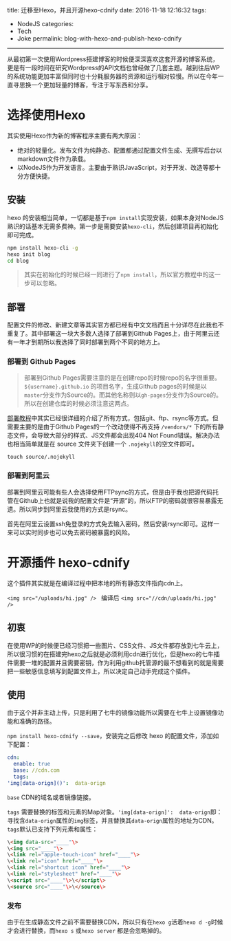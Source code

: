 title: 迁移至Hexo，并且开源hexo-cdnify
date: 2016-11-18 12:16:32
tags:
- NodeJS
categories:
- Tech
- Joke
permalink: blog-with-hexo-and-publish-hexo-cdnify
---
从最初第一次使用Wordpress搭建博客的时候便深深喜欢这套开源的博客系统，更是有一段时间在研究Wordpress的API文档也曾经做了几套主题。越到往后WP的系统功能更加丰富但同时也十分耗服务器的资源和运行相对较慢。所以在今年一直寻思换一个更加轻量的博客，专注于写东西和分享。

<!--more-->

# 选择使用Hexo

其实使用Hexo作为新的博客程序主要有两大原因：

* 绝对的轻量化。发布文件为纯静态、配置都通过配置文件生成、无撰写后台以markdown文件作为承载。
* 以NodeJS作为开发语言。主要由于熟识JavaScript，对于开发、改造等都十分方便快捷。

## 安装

hexo 的安装相当简单，一切都是基于`npm install`实现安装，如果本身对NodeJS熟识的话基本无需多费神。第一步是需要安装`hexo-cli`，然后创建项目再初始化即可完成。

```sh
npm install hexo-cli -g
hexo init blog
cd blog
```

> 其实在初始化的时候已经一同进行了`npm install`，所以官方教程中的这一步可以忽略。

## 部署

配置文件的修改、新建文章等其实官方都已经有中文文档而且十分详尽在此我也不重复了。其中部署这一块大多数人选择了部署到Github Pages上，由于阿里云还有一年才到期所以我选择了同时部署到两个不同的地方上。

### 部署到 Github Pages

> 部署到Github Pages需要注意的是在创建repo的时候repo的名字很重要。
> `${username}.github.io` 的项目名字，生成Github pages的时候是以`master`分支作为Source的。而其他名称则以`gh-pages`分支作为Source的。所以在创建仓库的时候必须注意这两点。

[部署教程][1]中其实已经很详细的介绍了所有方式，包括git、ftp、rsync等方式。但需要主要的是由于Github Pages的一个改动使得不再支持 `/vendors/*` 下的所有静态文件，会导致大部分的样式、JS文件都会出现404 Not Found错误。解决办法也相当简单就是在 source 文件夹下创建一个 `.nojekyll`的空文件即可。

`touch source/.nojekyll`

### 部署到阿里云

部署到阿里云可能有些人会选择使用FTPsync的方式，但是由于我也把源代码托管在Github上也就是说我的配置文件是“开源”的，所以FTP的密码就很容易暴露无遗。所以同步到阿里云我使用的方式是rsync。

首先在阿里云设置ssh免登录的方式免去输入密码，然后安装rsync即可。这样一来可以实时同步也可以免去密码被暴露的风险。

# 开源插件 hexo-cdnify

这个插件其实就是在编译过程中把本地的所有静态文件指向cdn上。

`<img src="/uploads/hi.jpg" /> ` 编译后 `<img src="//cdn/uploads/hi.jpg" /> `

## 初衷

在使用WP的时候便已经习惯把一些图片、CSS文件、JS文件都存放到七牛云上，所以很习惯的在搭建完hexo之后就是必须利用cdn进行优化，但是hexo的七牛插件需要一堆的配置并且需要密钥，作为利用github托管源的最不想看到的就是需要把一些敏感信息填写到配置文件上，所以决定自己动手完成这个插件。

## 使用

由于这个并非主动上传，只是利用了七牛的镜像功能所以需要在七牛上设置镜像功能和准确的路径。

`npm install hexo-cdnify --save`，安装完之后修改 hexo 的配置文件，添加如下配置：

```yaml
cdn:
  enable: true
  base: //cdn.com
  tags:
'img[data-orign]()':  data-orign
```

`base` CDN的域名或者镜像链接。

`tags` 需要替换的标签和元素的Map对象。`'img[data-orign]':  data-orign`即：寻找含`data-orign`属性的`img`标签，并且替换其`data-orign`属性的地址为CDN。`tags`默认已支持下列元素和属性：

```html
\<img data-src="____"\>
\<img src="____"\>
\<link rel="apple-touch-icon" href="____"\>
\<link rel="icon" href="____"\>
\<link rel="shortcut icon" href="____"\>
\<link rel="stylesheet" href="____"\>
\<script src="____"\>\</script\>
\<source src="____"\>\</source\>
```

### 发布

由于在生成静态文件之前不需要替换CDN，所以只有在`hexo g`活着`hexo d -g`时候才会进行替换，而`hexo s` 或`hexo server` 都是会忽略掉的。

[1]:	https://hexo.io/docs/deployment.html "hexo部署教程"
